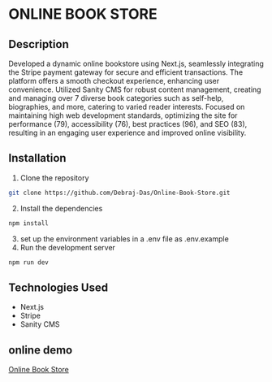 # ONLINE BOOK STORE

## Description
Developed a dynamic online bookstore using Next.js, seamlessly integrating the Stripe payment gateway for secure and efficient transactions. The platform offers a smooth checkout experience, enhancing user convenience. Utilized Sanity CMS for robust content management, creating and managing over 7 diverse book categories such as self-help, biographies, and more, catering to varied reader interests. Focused on maintaining high web development standards, optimizing the site for performance (79), accessibility (76), best practices (96), and SEO (83), resulting in an engaging user experience and improved online visibility.

## Installation
1. Clone the repository
```bash
git clone https://github.com/Debraj-Das/Online-Book-Store.git
```
2. Install the dependencies
```bash
npm install
```
3. set up the environment variables in a .env file as .env.example
4. Run the development server
```bash
npm run dev
```

## Technologies Used
- Next.js
- Stripe
- Sanity CMS

## online demo
[Online Book Store](https://online-book-store-qp9p.onrender.com/)
